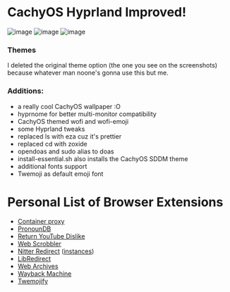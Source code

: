 # CachyOS Hyprland Improved!
![image](https://github.com/Fhraze/dotfiles-cachyos/assets/76172824/3e8a4838-7f27-46a7-9f19-cbc7df6e6a87)
![image](https://github.com/Fhraze/dotfiles-cachyos/assets/76172824/ed4e4f80-fa30-4bab-a8e8-285e08cef272)
![image](https://github.com/Fhraze/dotfiles-cachyos/assets/76172824/f6ac49bb-c01c-45ee-8f31-259c3a9c27cd)

### Themes
I deleted the original theme option (the one you see on the screenshots) because whatever man noone's gonna use this but me.

### Additions:
- a really cool CachyOS wallpaper :O
- hyprnome for better multi-monitor compatibility
- CachyOS themed wofi and wofi-emoji
- some Hyprland tweaks
- replaced ls with eza cuz it's prettier
- replaced cd with zoxide
- opendoas and sudo alias to doas
- install-essential.sh also installs the CachyOS SDDM theme
- additional fonts support
- Twemoji as default emoji font

# Personal List of Browser Extensions
- [Container proxy](https://addons.mozilla.org/en-US/firefox/addon/container-proxy/?utm_source=addons.mozilla.org&utm_medium=referral&utm_content=search)
- [PronounDB](https://addons.mozilla.org/en-US/firefox/addon/pronoundb/)
- [Return YouTube Dislike](https://addons.mozilla.org/en-US/firefox/addon/return-youtube-dislikes/)
- [Web Scrobbler](https://addons.mozilla.org/en-US/firefox/addon/web-scrobbler/)
- [Nitter Redirect](https://addons.mozilla.org/en-US/firefox/addon/nitter-redirect/) ([instances](https://status.d420.de/))
- [LibRedirect](https://addons.mozilla.org/en-US/firefox/addon/libredirect/)
- [Web Archives](https://addons.mozilla.org/en-US/firefox/addon/view-page-archive/)
- [Wayback Machine](https://addons.mozilla.org/en-US/firefox/addon/wayback-machine_new/)
- [Twemojify](https://addons.mozilla.org/en-US/firefox/addon/twemojify/?utm_source=addons.mozilla.org&utm_medium=referral&utm_content=search)
